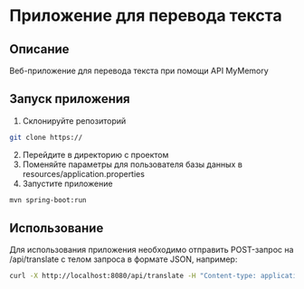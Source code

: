 # Приложение для перевода текста

## Описание
Веб-приложение для перевода текста при помощи API MyMemory

## Запуск приложения
1. Склонируйте репозиторий 
```bash
git clone https://
```

2. Перейдите в директорию с проектом
3. Поменяйте параметры для пользователя базы данных в resources/application.properties
4. Запустите приложение
```bash
mvn spring-boot:run
```

## Использование

Для использования приложения необходимо отправить POST-запрос на /api/translate с телом запроса в формате JSON, например:
```bash
curl -X http://localhost:8080/api/translate -H "Content-type: application/json" -d '{"inputText":"Hello world!","sourceLanguage":"en","targetLang":"ru"}'
```